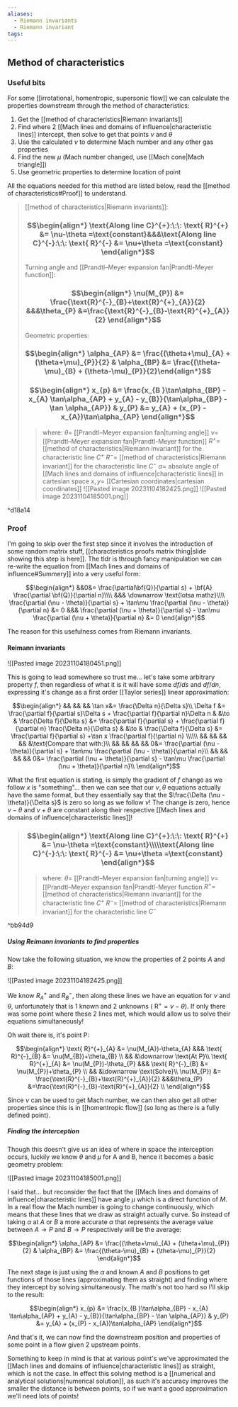 ```yaml
---
aliases:
  - Riemann invariants
  - Riemann invariant
tags:
---
```


## Method of characteristics


### Useful bits

For some [[irrotational, homentropic, supersonic flow]] we can calculate the properties downstream through the method of characteristics:
1) Get the [[method of characteristics|Riemann invariants]]
2) Find where 2 [[Mach lines and domains of influence|characteristic lines]] intercept, then solve to get that points $\nu$ and $\theta$
3) Use the calculated $\nu$ to determine Mach number and any other gas properties
4) Find the new $\mu$ (Mach number changed, use [[Mach cone|Mach triangle]])
5) Use geometric properties to determine location of point

All the equations needed for this method are listed below, read the [[method of characteristics#Proof]] to understand.

> [[method of characteristics|Riemann invariants]]:
> ### $$\begin{align*}  \text{Along line C}^{+}:\:\: \text{ R}^{+} &= \nu-\theta =\text{constant}&&&\text{Along line C}^{-}:\:\: \text{ R}^{-} &= \nu+\theta =\text{constant}   \end{align*}$$
>  
> Turning angle and [[Prandtl–Meyer expansion fan|Prandtl-Meyer function]]:
> ### $$\begin{align*}  \nu(M_{P}) &=  \frac{\text{R}^{-}_{B}+\text{R}^{+}_{A}}{2} &&&\theta_{P} &=\frac{\text{R}^{-}_{B}-\text{R}^{+}_{A}}{2}   \end{align*}$$
> 
> Geometric properties:
> ### $$\begin{align*} \alpha_{AP} &= \frac{(\theta+\mu)_{A} + (\theta+\mu)_{P}}{2}  & \alpha_{BP} &= \frac{(\theta-\mu)_{B} + (\theta-\mu)_{P}}{2}\end{align*}$$
> ### $$\begin{align*}  x_{p} &= \frac{x_{B }\tan\alpha_{BP} - x_{A} \tan\alpha_{AP} + y_{A} - y_{B}}{\tan\alpha_{BP} - \tan \alpha_{AP}} & y_{P} &= y_{A} + (x_{P} - x_{A})\tan\alpha_{AP}   \end{align*}$$
> 
>> where:
>> $\theta=$ [[Prandtl–Meyer expansion fan|turning angle]]
>> $\nu=$ [[Prandtl–Meyer expansion fan|Prandtl-Meyer function]]
>> $R^{+}=$ [[method of characteristics|Riemann invariant]] for the characteristic line $C^{+}$
>> $R^{-}=$ [[method of characteristics|Riemann invariant]] for the characteristic line $C^{-}$
>> $\alpha=$ absolute angle of [[Mach lines and domains of influence|characteristic lines]] in cartesian space
>> $x,y=$ [[Cartesian coordinates|cartesian coordinates]]
>> ![[Pasted image 20231104182425.png]]
>> ![[Pasted image 20231104185001.png]]
>> 

^d18a14

### Proof

I'm going to skip over the first step since it involves the introduction of some random matrix stuff, [[characteristics proofs matrix thing|slide showing this step is here]]. The tldr is through fancy manipulation we can re-write the equation from [[Mach lines and domains of influence#Summery]] into a very useful form:

$$\begin{align*}
&&0&= \frac{\partial\bf{Q}}{\partial s}   + \bf{A} \frac{\partial \bf{Q}}{\partial n}\\\\
&&& \downarrow \text{lotsa mathz}\\\\
\frac{\partial (\nu - \theta)}{\partial s} + \tan\mu \frac{\partial (\nu - \theta)}{\partial n} &= 0 &&& \frac{\partial (\nu + \theta)}{\partial s} - \tan\mu \frac{\partial (\nu + \theta)}{\partial n} &= 0
\end{align*}$$

 The reason for this usefulness comes from Riemann invariants.


#### Reimann invariants

![[Pasted image 20231104180451.png]]

This is going to lead somewhere so trust me... let's take some arbitrary property $f$, then regardless of what it is it will have some $df/ds$ and $df/dn$, expressing it's change as a first order [[Taylor series]] linear approximation:

$$\begin{align*}
&& && && \tan x&= \frac{\Delta n}{\Delta s}\\
\Delta f &= \frac{\partial f}{\partial s}\Delta s + \frac{\partial f}{\partial n}\Delta n & &\to & \frac{\Delta f}{\Delta s} &= \frac{\partial f}{\partial s}  + \frac{\partial f}{\partial n} \frac{\Delta n}{\Delta s} & &\to & \frac{\Delta f}{\Delta s} &= \frac{\partial f}{\partial s}  +\tan x \frac{\partial f}{\partial n} \\\\\\
&& && && && &\text{Compare that with:}\\
&& && && && 0&= \frac{\partial (\nu - \theta)}{\partial s} + \tan\mu \frac{\partial (\nu - \theta)}{\partial n}\\
&& && && && 0&= \frac{\partial (\nu + \theta)}{\partial s} - \tan\mu \frac{\partial (\nu + \theta)}{\partial n}\\
\end{align*}$$

What the first equation is stating, is simply the gradient of $f$ change as we follow $x$ is "something"... then we can see that our $\nu,\theta$ equations actually have the same format, but they essentially say that the $\frac{\Delta (\nu - \theta)}{\Delta s}$ is zero so long as we follow $\nu$! The change is zero, hence $\nu-\theta$ and $\nu+\theta$ are constant along their respective [[Mach lines and domains of influence|characteristic lines]]!


> ### $$\begin{align*}  \text{Along line C}^{+}:\:\: \text{ R}^{+} &= \nu-\theta =\text{constant}\\\\\text{Along line C}^{-}:\:\: \text{ R}^{-} &= \nu+\theta =\text{constant}   \end{align*}$$
>> where:
>> $\theta=$ [[Prandtl–Meyer expansion fan|turning angle]]
>> $\nu=$ [[Prandtl–Meyer expansion fan|Prandtl-Meyer function 
>> $R^{+}=$ [[method of characteristics|Riemann invariant]] for the characteristic line $C^{+}$
>> $R^{-}=$ [[method of characteristics|Riemann invariant]] for the characteristic line $C^{-}$

^bb94d9

##### Using Reimann invariants to find properties

Now take the following situation, we know the properties of 2 points $A$ and $B$:

![[Pasted image 20231104182425.png]]

We know $R^{+}_{A}$ and $R^{-}_{B}$, then along these lines we have an equation for $\nu$ and $\theta$, unfortunately that is 1 known and 2 unknowns ($\text{ R}^{+} = \nu-\theta$). If only there was some point where these 2 lines met, which would allow us to solve their equations simultaneously!

Oh wait there is, it's point P:

$$\begin{align*}
\text{ R}^{+}_{A} &= \nu(M_{A})-\theta_{A} &&& \text{ R}^{-}_{B} &= \nu(M_{B})+\theta_{B} \\
   && &\downarrow \text{At P}\\
\text{ R}^{+}_{A} &= \nu(M_{P})-\theta_{P} &&& \text{ R}^{-}_{B} &= \nu(M_{P})+\theta_{P} \\
   && &\downarrow \text{Solve}\\
 \nu(M_{P}) &=  \frac{\text{R}^{-}_{B}+\text{R}^{+}_{A}}{2} &&&\theta_{P} &=\frac{\text{R}^{-}_{B}-\text{R}^{+}_{A}}{2} \\
\end{align*}$$

Since $\nu$ can be used to get Mach number, we can then also get all other properties since this is in [[homentropic flow]] (so long as there is a fully defined point).

##### Finding the interception

Though this doesn't give us an idea of where in space the interception occurs, luckily we know $\theta$ and $\mu$ for A and B, hence it becomes a basic geometry problem:

![[Pasted image 20231104185001.png]]

I said that... but reconsider the fact that the [[Mach lines and domains of influence|characteristic lines]] have angle $\mu$ which is a direct function of $M$. In a real flow the Mach number is going to change continuously, which means that these lines that we draw as straight actually curve. So instead of taking $\alpha$ at $A$ or $B$ a more accurate $\alpha$ that represents the average value between $A\to P$ and $B\to P$ respectively will be the average:

$$\begin{align*}
\alpha_{AP} &= \frac{(\theta+\mu)_{A} + (\theta+\mu)_{P}}{2}  & \alpha_{BP} &= \frac{(\theta-\mu)_{B} + (\theta-\mu)_{P}}{2}
\end{align*}$$

The next stage is just using the $\alpha$ and known $A$ and $B$ positions to get functions of those lines (approximating them as straight) and finding where they intercept by solving simultaneously. The math's not too hard so I'll skip to the result:

$$\begin{align*}
x_{p} &= \frac{x_{B }\tan\alpha_{BP} - x_{A} \tan\alpha_{AP} + y_{A} - y_{B}}{\tan\alpha_{BP} - \tan \alpha_{AP}} & y_{P} &= y_{A} + (x_{P} - x_{A})\tan\alpha_{AP}
\end{align*}$$

And that's it, we can now find the downstream position and properties of some point in a flow given 2 upstream points. 

Something to keep in mind is that at various point's we've approximated the [[Mach lines and domains of influence|characteristic lines]] as straight, which is not the case. In effect this solving method is a [[numerical and analytical solutions|numerical solution]], as such it's accuracy improves the smaller the distance is between points, so if we want a good approximation we'll need lots of points!

